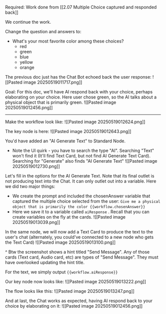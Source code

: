 Required: Work done from [[2.07 Multiple Choice captured and responded back]]

We continue the work.

Change the question and answers to:
- What's your most favorite color among these choices?
	- red
	- green
	- blue
	- yellow
	- orange

The previous doc just has the Chat Bot echoed back the user response:
![[Pasted image 20250519011717.png]]

Goal: For this doc, we'll have AI respond back with your choice, perhaps elaborating on your choice. Here user chose green, so the AI talks about a physical object that is primarily green.
![[Pasted image 20250519012456.png]]

---

Make the workflow look like:
![[Pasted image 20250519012624.png]]

The key node is here:
![[Pasted image 20250519012643.png]]

You'd have added an "AI Generate Text" to Standard Node.
- Note the UI quirk - you have to search the type "AI". Searching "Text" won't find it (It'll find Text Card, but not find AI Generate Text Card). Searching for "Generate" also finds "AI Generate Text"
![[Pasted image 20250519012730.png]]


Let's fill in the options for the AI Generate Text. Note that its final outlet is not producing text into the Chat. It can only outlet out into a variable. Here we did two major things:
- We create the prompt and included the chosenAnswer variable that captured the multiple choice selected from the user: `Give me a physical object that is primarily the color {{workflow.chosenAnswer}}` 
- Here we save it to a variable called `aiResponse` . Recall that you can create variables on the fly at the cards.
![[Pasted image 20250519013039.png]]


In the same node, we will now add a Text Card to produce the text to the user's chat (alternately, you could've connected to a new node who gets the Text Card)
![[Pasted image 20250519013100.png]]

^ Btw the screenshot shows a hint titled "Send Message". Any of those cards (Text card, Audio card, etc) are types of "Send Message". They must have overlooked updating the hint title.

For the text, we simply output `{{workflow.aiResponse}}`

Our key node now looks like:
![[Pasted image 20250519013222.png]]

The flow looks like this:
![[Pasted image 20250519013247.png]]


And at last, the Chat works as expected, having AI respond back to your choice by elaborating on it:
![[Pasted image 20250519012456.png]]
